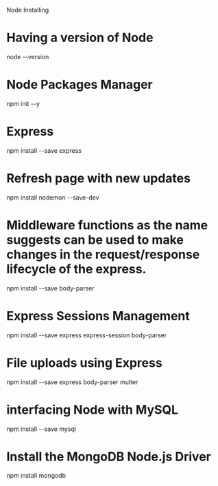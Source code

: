 Node Installing

# Having a version of Node
node --version

# Node Packages Manager
npm init --y

# Express
npm install --save express

# Refresh page with new updates
npm install nodemon --save-dev

# Middleware functions as the name suggests can be used to make changes in the request/response lifecycle of the express. 
npm install --save body-parser

# Express Sessions Management
npm install --save express express-session body-parser

# File uploads using Express
npm install --save express body-parser multer


# interfacing Node with MySQL
npm install --save mysql

# Install the MongoDB Node.js Driver
npm install mongodb


